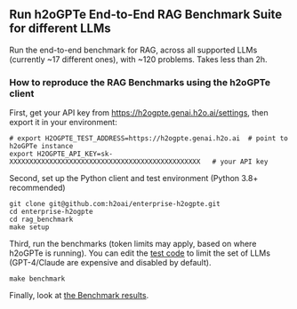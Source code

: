 ## Run h2oGPTe End-to-End RAG Benchmark Suite for different LLMs

Run the end-to-end benchmark for RAG, across all supported LLMs (currently ~17 different ones), with ~120 problems. Takes less than 2h.

### How to reproduce the RAG Benchmarks using the h2oGPTe client

First, get your API key from https://h2ogpte.genai.h2o.ai/settings, then export it in your environment:

```
# export H2OGPTE_TEST_ADDRESS=https://h2ogpte.genai.h2o.ai  # point to h2oGPTe instance
export H2OGPTE_API_KEY=sk-XXXXXXXXXXXXXXXXXXXXXXXXXXXXXXXXXXXXXXXXXXXXXXXX   # your API key
```

Second, set up the Python client and test environment (Python 3.8+ recommended)
```
git clone git@github.com:h2oai/enterprise-h2ogpte.git
cd enterprise-h2ogpte
cd rag_benchmark
make setup
```

Third, run the benchmarks (token limits may apply, based on where h2oGPTe is running).
You can edit the [test code](test_benchmarks.py) to limit the set of LLMs (GPT-4/Claude are expensive and disabled by default).
```
make benchmark
```

Finally, look at [the Benchmark results](results/test_client_e2e.md).
